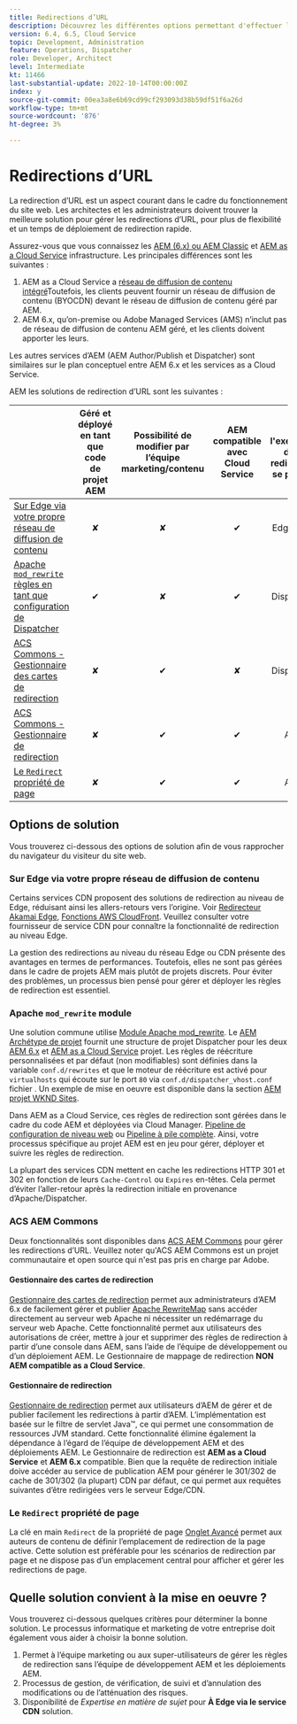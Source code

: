 ```yaml
---
title: Redirections d’URL
description: Découvrez les différentes options permettant d'effectuer la redirection URL dans AEM.
version: 6.4, 6.5, Cloud Service
topic: Development, Administration
feature: Operations, Dispatcher
role: Developer, Architect
level: Intermediate
kt: 11466
last-substantial-update: 2022-10-14T00:00:00Z
index: y
source-git-commit: 00ea3a8e6b69cd99cf293093d38b59df51f6a26d
workflow-type: tm+mt
source-wordcount: '876'
ht-degree: 3%

---
```



# Redirections d’URL

La redirection d’URL est un aspect courant dans le cadre du fonctionnement du site web. Les architectes et les administrateurs doivent trouver la meilleure solution pour gérer les redirections d’URL, pour plus de flexibilité et un temps de déploiement de redirection rapide.

Assurez-vous que vous connaissez les [AEM (6.x) ou AEM Classic](https://experienceleague.adobe.com/docs/experience-manager-learn/dispatcher-tutorial/chapter-2.html#the-%E2%80%9Clegacy%E2%80%9D-setup) et [AEM as a Cloud Service](https://experienceleague.adobe.com/docs/experience-manager-cloud-service/content/overview/architecture.html#runtime-architecture) infrastructure. Les principales différences sont les suivantes :

1. AEM as a Cloud Service a [réseau de diffusion de contenu intégré](https://experienceleague.adobe.com/docs/experience-manager-cloud-service/content/implementing/content-delivery/cdn.html?lang=fr)Toutefois, les clients peuvent fournir un réseau de diffusion de contenu (BYOCDN) devant le réseau de diffusion de contenu géré par AEM.
1. AEM 6.x, qu’on-premise ou Adobe Managed Services (AMS) n’inclut pas de réseau de diffusion de contenu AEM géré, et les clients doivent apporter les leurs.

Les autres services d’AEM (AEM Author/Publish et Dispatcher) sont similaires sur le plan conceptuel entre AEM 6.x et les services as a Cloud Service.

AEM les solutions de redirection d’URL sont les suivantes :

|  | Géré et déployé en tant que code de projet AEM | Possibilité de modifier par l’équipe marketing/contenu | AEM compatible avec Cloud Service | Où l&#39;exécution de la redirection se produit |
|---------------------------------------------------|:-----------------------:|:---------------------:|:---------------------:| :---------------------:|
| [Sur Edge via votre propre réseau de diffusion de contenu](#at-edge-via-bring-your-own-cdn) | ✘ | ✘ | ✔ | Edge/CDN |
| [Apache `mod_rewrite` règles en tant que configuration de Dispatcher ](#apache-mod_rewrite-module) | ✔ | ✘ | ✔ | Dispatcher |
| [ACS Commons - Gestionnaire des cartes de redirection](#redirect-map-manager) | ✘ | ✔ | ✘ | Dispatcher |
| [ACS Commons - Gestionnaire de redirection](#redirect-manager) | ✘ | ✔ | ✔ | AEM |
| [Le `Redirect` propriété de page](#the-redirect-page-property) | ✘ | ✔ | ✔ | AEM |


## Options de solution

Vous trouverez ci-dessous des options de solution afin de vous rapprocher du navigateur du visiteur du site web.

### Sur Edge via votre propre réseau de diffusion de contenu

Certains services CDN proposent des solutions de redirection au niveau de Edge, réduisant ainsi les allers-retours vers l’origine. Voir [Redirecteur Akamai Edge](https://techdocs.akamai.com/cloudlets/docs/what-edge-redirector), [Fonctions AWS CloudFront](https://docs.aws.amazon.com/AmazonCloudFront/latest/DeveloperGuide/cloudfront-functions.html). Veuillez consulter votre fournisseur de service CDN pour connaître la fonctionnalité de redirection au niveau Edge.

La gestion des redirections au niveau du réseau Edge ou CDN présente des avantages en termes de performances. Toutefois, elles ne sont pas gérées dans le cadre de projets AEM mais plutôt de projets discrets. Pour éviter des problèmes, un processus bien pensé pour gérer et déployer les règles de redirection est essentiel.


### Apache `mod_rewrite` module

Une solution commune utilise [Module Apache mod_rewrite](https://httpd.apache.org/docs/current/mod/mod_rewrite.html). Le [AEM Archétype de projet](https://github.com/adobe/aem-project-archetype) fournit une structure de projet Dispatcher pour les deux [AEM 6.x](https://github.com/adobe/aem-project-archetype/tree/develop/src/main/archetype/dispatcher.ams#file-structure) et [AEM as a Cloud Service](https://github.com/adobe/aem-project-archetype/tree/develop/src/main/archetype/dispatcher.cloud#file-structure) projet. Les règles de réécriture personnalisées et par défaut (non modifiables) sont définies dans la variable `conf.d/rewrites` et que le moteur de réécriture est activé pour `virtualhosts` qui écoute sur le port `80` via `conf.d/dispatcher_vhost.conf` fichier . Un exemple de mise en oeuvre est disponible dans la section [AEM projet WKND Sites](https://github.com/adobe/aem-guides-wknd/tree/main/dispatcher/src/conf.d/rewrites).

Dans AEM as a Cloud Service, ces règles de redirection sont gérées dans le cadre du code AEM et déployées via Cloud Manager. [Pipeline de configuration de niveau web](https://experienceleague.adobe.com/docs/experience-manager-cloud-service/content/implementing/using-cloud-manager/cicd-pipelines/introduction-ci-cd-pipelines.html#web-tier-config-pipelines) ou [Pipeline à pile complète](https://experienceleague.adobe.com/docs/experience-manager-cloud-service/content/implementing/using-cloud-manager/cicd-pipelines/introduction-ci-cd-pipelines.html#full-stack-pipeline). Ainsi, votre processus spécifique au projet AEM est en jeu pour gérer, déployer et suivre les règles de redirection.

La plupart des services CDN mettent en cache les redirections HTTP 301 et 302 en fonction de leurs `Cache-Control` ou `Expires` en-têtes. Cela permet d’éviter l’aller-retour après la redirection initiale en provenance d’Apache/Dispatcher.


### ACS AEM Commons

Deux fonctionnalités sont disponibles dans [ACS AEM Commons](https://adobe-consulting-services.github.io/acs-aem-commons/) pour gérer les redirections d’URL. Veuillez noter qu&#39;ACS AEM Commons est un projet communautaire et open source qui n&#39;est pas pris en charge par Adobe.

#### Gestionnaire des cartes de redirection

[Gestionnaire des cartes de redirection](https://adobe-consulting-services.github.io/acs-aem-commons/features/redirect-map-manager/index.html) permet aux administrateurs d’AEM 6.x de facilement gérer et publier [Apache RewriteMap](https://httpd.apache.org/docs/2.4/rewrite/rewritemap.html) sans accéder directement au serveur web Apache ni nécessiter un redémarrage du serveur web Apache. Cette fonctionnalité permet aux utilisateurs des autorisations de créer, mettre à jour et supprimer des règles de redirection à partir d’une console dans AEM, sans l’aide de l’équipe de développement ou d’un déploiement AEM. Le Gestionnaire de mappage de redirection **NON AEM compatible as a Cloud Service**.

#### Gestionnaire de redirection

[Gestionnaire de redirection](https://adobe-consulting-services.github.io/acs-aem-commons/features/redirect-manager/index.html) permet aux utilisateurs d’AEM de gérer et de publier facilement les redirections à partir d’AEM. L’implémentation est basée sur le filtre de servlet Java™, ce qui permet une consommation de ressources JVM standard. Cette fonctionnalité élimine également la dépendance à l’égard de l’équipe de développement AEM et des déploiements AEM. Le Gestionnaire de redirection est **AEM as a Cloud Service** et **AEM 6.x** compatible. Bien que la requête de redirection initiale doive accéder au service de publication AEM pour générer le 301/302 de cache de 301/302 (la plupart) CDN par défaut, ce qui permet aux requêtes suivantes d’être redirigées vers le serveur Edge/CDN.

### Le `Redirect` propriété de page

La clé en main `Redirect` de la propriété de page [Onglet Avancé](https://experienceleague.adobe.com/docs/experience-manager-cloud-service/content/sites/authoring/fundamentals/page-properties.html#advanced) permet aux auteurs de contenu de définir l’emplacement de redirection de la page active. Cette solution est préférable pour les scénarios de redirection par page et ne dispose pas d’un emplacement central pour afficher et gérer les redirections de page.

## Quelle solution convient à la mise en oeuvre ?

Vous trouverez ci-dessous quelques critères pour déterminer la bonne solution. Le processus informatique et marketing de votre entreprise doit également vous aider à choisir la bonne solution.

1. Permet à l’équipe marketing ou aux super-utilisateurs de gérer les règles de redirection sans l’équipe de développement AEM et les déploiements AEM.
1. Processus de gestion, de vérification, de suivi et d’annulation des modifications ou de l’atténuation des risques.
1. Disponibilité de _Expertise en matière de sujet_ pour **À Edge via le service CDN** solution.


